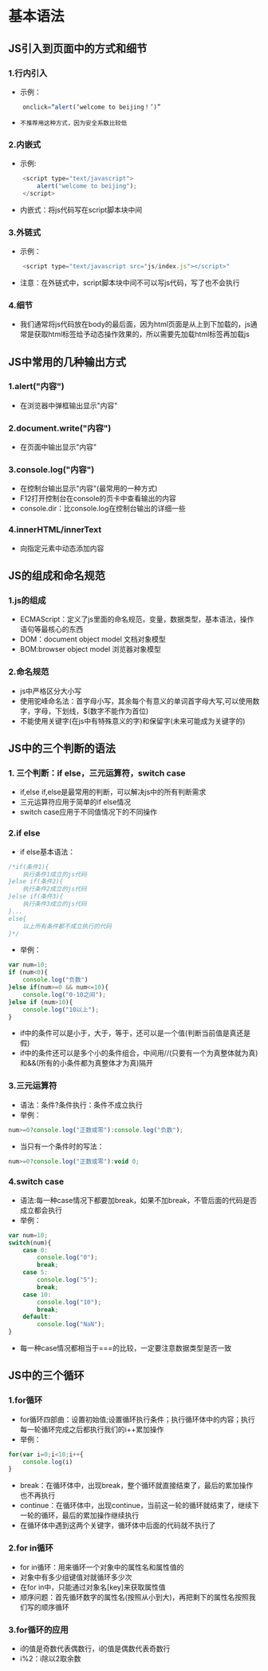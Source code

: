 # 基本语法

## JS引入到页面中的方式和细节

### 1.行内引入
* 示例：
``` javascript
    onclick=“alert(‘welcome to beijing！’)”
```
* `不推荐用这种方式，因为安全系数比较低`

### 2.内嵌式
* 示例:

``` javascript
    <script type="text/javascript">
        alert("welcome to beijing");
    </script>
```
* 内嵌式：将js代码写在script脚本块中间

### 3.外链式
* 示例：
``` javascript
    <script type="text/javascript src="js/index.js"></script>"
```
* 注意：在外链式中，script脚本块中间不可以写js代码，写了也不会执行

### 4.细节
* 我们通常将js代码放在body的最后面，因为html页面是从上到下加载的，js通常是获取html标签给予动态操作效果的，所以需要先加载html标签再加载js

## JS中常用的几种输出方式

### 1.alert("内容")

* 在浏览器中弹框输出显示"内容"

### 2.document.write("内容")
* 在页面中输出显示"内容"

### 3.console.log("内容")

* 在控制台输出显示"内容"(最常用的一种方式)
* F12打开控制台在console的页卡中查看输出的内容
* console.dir：比console.log在控制台输出的详细一些

### 4.innerHTML/innerText

* 向指定元素中动态添加内容

## JS的组成和命名规范

### 1.js的组成

* ECMAScript：定义了js里面的命名规范，变量，数据类型，基本语法，操作语句等最核心的东西
* DOM：document object model 文档对象模型
* BOM:browser object model 浏览器对象模型

### 2.命名规范

* js中严格区分大小写
* 使用驼峰命名法：首字母小写，其余每个有意义的单词首字母大写,可以使用数字，字母，下划线，$(数字不能作为首位)
* 不能使用关键字(在js中有特殊意义的字)和保留字(未来可能成为关键字的)

## JS中的三个判断的语法

### 1. 三个判断：if else，三元运算符，switch case

* if,else if,else是最常用的判断，可以解决js中的所有判断需求
* 三元运算符应用于简单的if else情况
* switch case应用于不同值情况下的不同操作

### 2.if else

* if else基本语法：

```javascript
/*if(条件1){
    执行条件1成立的js代码
}else if(条件2){
    执行条件2成立的js代码
}else if(条件3){
    执行条件3成立的js代码
}...
else{
    以上所有条件都不成立执行的代码
}*/
```
* 举例：
```javascript
var num=10;
if (num<0){
    console.log("负数")
}else if(num>=0 && num<=10){
    console.log("0-10之间");
}else if (num>10){
    console.log("10以上");
}
```
* if中的条件可以是小于，大于，等于，还可以是一个值(判断当前值是真还是假)
* if中的条件还可以是多个小的条件组合，中间用//(只要有一个为真整体就为真)和&&(所有的小条件都为真整体才为真)隔开

### 3.三元运算符

* 语法：条件?条件执行：条件不成立执行
* 举例：
```javascript
num>=0?console.log("正数或零"):console.log("负数");
```
* 当只有一个条件时的写法：
```javascript
num>=0?console.log("正数或零"):void 0;
```
### 4.switch case

* 语法:每一种case情况下都要加break，如果不加break，不管后面的代码是否成立都会执行
* 举例：
```javascript
var num=10;
switch(num){
    case 0:
        console.log("0");
        break;
    case 5:
        console.log("5");
        break;
    case 10:
        console.log("10");
        break;
    default:
        console.log("NaN");
}
```
* 每一种case情况都相当于===的比较，一定要注意数据类型是否一致

## JS中的三个循环

### 1.for循环

* for循环四部曲：设置初始值;设置循环执行条件；执行循环体中的内容；执行每一轮循环完成之后都执行我们的i++累加操作
* 举例：
``` javascript
for(var i=0;i<10;i++{
    console.log(i)
}
```
* break：在循环体中，出现break，整个循环就直接结束了，最后的累加操作也不再执行
* continue：在循环体中，出现continue，当前这一轮的循环就结束了，继续下一轮的循环，最后的累加操作继续执行
* 在循环体中遇到这两个关键字，循环体中后面的代码就不执行了

### 2.for in循环

* for in循环：用来循环一个对象中的属性名和属性值的
* 对象中有多少组键值对就循环多少次
* 在for in中，只能通过对象名[key]来获取属性值
* 顺序问题：首先循环数字的属性名(按照从小到大)，再把剩下的属性名按照我们写的顺序循环

### 3.for循环的应用

* i的值是奇数代表偶数行，i的值是偶数代表奇数行
* i%2：i除以2取余数